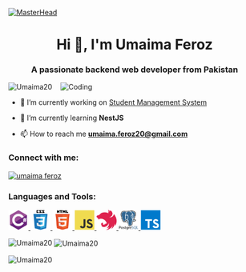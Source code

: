 [![MasterHead](https://trisya.com/myimg/child/Website%20Design.gif)](https://rishavchanda.io)
<h1 align="center">Hi 👋, I'm Umaima Feroz</h1>
<h3 align="center">A passionate backend web developer from Pakistan</h3>
<img align="right" alt="Coding" width="400" src="https://cdn.dribbble.com/users/17707/screenshots/2413754/rrr.gif"/>


<p align="left"> <img src="https://komarev.com/ghpvc/?username=Umaima20&label=Profile%20views&color=0e75b6&style=flat" alt="Umaima20" /> </p>

- 🔭 I’m currently working on [Student Management System](https://github.com/Umaima20/SMS/tree/master)

- 🌱 I’m currently learning **NestJS**

- 📫 How to reach me **umaima.feroz20@gmail.com**

<h3 align="left">Connect with me:</h3>
<p align="left">
<a href="https://linkedin.com/in/umaima feroz" target="blank"><img align="center" src="https://raw.githubusercontent.com/rahuldkjain/github-profile-readme-generator/master/src/images/icons/Social/linked-in-alt.svg" alt="umaima feroz" height="30" width="40" /></a>
</p>

<h3 align="left">Languages and Tools:</h3>
<p align="left"> <a href="https://www.w3schools.com/cs/" target="_blank" rel="noreferrer"> <img src="https://raw.githubusercontent.com/devicons/devicon/master/icons/csharp/csharp-original.svg" alt="csharp" width="40" height="40"/> </a> <a href="https://www.w3schools.com/css/" target="_blank" rel="noreferrer"> <img src="https://raw.githubusercontent.com/devicons/devicon/master/icons/css3/css3-original-wordmark.svg" alt="css3" width="40" height="40"/> </a> <a href="https://www.w3.org/html/" target="_blank" rel="noreferrer"> <img src="https://raw.githubusercontent.com/devicons/devicon/master/icons/html5/html5-original-wordmark.svg" alt="html5" width="40" height="40"/> </a> <a href="https://developer.mozilla.org/en-US/docs/Web/JavaScript" target="_blank" rel="noreferrer"> <img src="https://raw.githubusercontent.com/devicons/devicon/master/icons/javascript/javascript-original.svg" alt="javascript" width="40" height="40"/> </a> <a href="https://nestjs.com/" target="_blank" rel="noreferrer"> <img src="https://raw.githubusercontent.com/devicons/devicon/master/icons/nestjs/nestjs-plain.svg" alt="nestjs" width="40" height="40"/> </a> <a href="https://www.postgresql.org" target="_blank" rel="noreferrer"> <img src="https://raw.githubusercontent.com/devicons/devicon/master/icons/postgresql/postgresql-original-wordmark.svg" alt="postgresql" width="40" height="40"/> </a> <a href="https://www.typescriptlang.org/" target="_blank" rel="noreferrer"> <img src="https://raw.githubusercontent.com/devicons/devicon/master/icons/typescript/typescript-original.svg" alt="typescript" width="40" height="40"/> </a> </p>

<p><img align="left" src="https://github-readme-stats.vercel.app/api/top-langs?username=Umaima20&show_icons=true&locale=en&layout=compact" alt="Umaima20" /></p>

<p>&nbsp;<img align="center" src="https://github-readme-stats.vercel.app/api?username=Umaima20&show_icons=true&locale=en" alt="Umaima20" /></p>

<p><img align="center" src="https://github-readme-streak-stats.herokuapp.com/?user=Umaima20&" alt="Umaima20" /></p>
